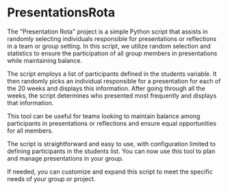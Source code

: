 # PresentationsRota
The "Presentation Rota" project is a simple Python script that assists in randomly selecting individuals responsible for presentations or reflections in a team or group setting. In this script, we utilize random selection and statistics to ensure the participation of all group members in presentations while maintaining balance.

The script employs a list of participants defined in the students variable. It then randomly picks an individual responsible for a presentation for each of the 20 weeks and displays this information. After going through all the weeks, the script determines who presented most frequently and displays that information.

This tool can be useful for teams looking to maintain balance among participants in presentations or reflections and ensure equal opportunities for all members.

The script is straightforward and easy to use, with configuration limited to defining participants in the students list. You can now use this tool to plan and manage presentations in your group.

If needed, you can customize and expand this script to meet the specific needs of your group or project.
